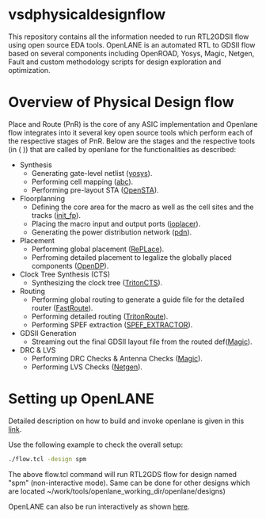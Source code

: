 # vsdphysicaldesignflow
This repository contains all the information needed to run RTL2GDSII flow using open source EDA tools. OpenLANE is an automated RTL to GDSII flow based on several components including OpenROAD, Yosys, Magic, Netgen, Fault and custom methodology scripts for design exploration and optimization.


# Overview of Physical Design flow
Place and Route (PnR) is the core of any ASIC implementation and Openlane flow integrates into it several key open source tools which perform each of the respective stages of PnR.
Below are the stages and the respective tools (in ( )) that are called by openlane for the functionalities as described:
- Synthesis
  - Generating gate-level netlist ([yosys](https://github.com/YosysHQ/yosys)).
  - Performing cell mapping ([abc](https://github.com/YosysHQ/yosys)).
  - Performing pre-layout STA ([OpenSTA](https://github.com/The-OpenROAD-Project/OpenSTA)).
- Floorplanning
  - Defining the core area for the macro as well as the cell sites and the tracks ([init_fp](https://github.com/The-OpenROAD-Project/OpenROAD/tree/master/src/init_fp)).
  - Placing the macro input and output ports ([ioplacer](https://github.com/The-OpenROAD-Project/ioPlacer/)).
  - Generating the power distribution network ([pdn](https://github.com/The-OpenROAD-Project/pdn/)).
- Placement
  - Performing global placement ([RePLace](https://github.com/The-OpenROAD-Project/RePlAce)).
  - Perfroming detailed placement to legalize the globally placed components ([OpenDP](https://github.com/The-OpenROAD-Project/OpenDP)).
- Clock Tree Synthesis (CTS)
  - Synthesizing the clock tree ([TritonCTS](https://github.com/The-OpenROAD-Project/OpenROAD/tree/master/src/TritonCTS)).
- Routing
  - Performing global routing to generate a guide file for the detailed router ([FastRoute](https://github.com/The-OpenROAD-Project/FastRoute/tree/openroad)).
  - Performing detailed routing ([TritonRoute](https://github.com/The-OpenROAD-Project/TritonRoute)).
  - Performing SPEF extraction ([SPEF_EXTRACTOR](https://github.com/HanyMoussa/SPEF_EXTRACTOR)).
- GDSII Generation
  - Streaming out the final GDSII layout file from the routed def([Magic](https://github.com/RTimothyEdwards/magic)).
- DRC & LVS
  - Performing DRC Checks & Antenna Checks ([Magic](https://github.com/RTimothyEdwards/magic)).
  - Performing LVS Checks ([Netgen](https://github.com/RTimothyEdwards/netgen)).
  
 # Setting up OpenLANE
 
 Detailed description on how to build and invoke openlane is given in this [link](https://github.com/njose939/openlane_build_script).
 
 Use the following example to check the overall setup:

```bash
./flow.tcl -design spm
```
The above flow.tcl command will run RTL2GDS flow for design named "spm" (non-interactive mode). Same can be done for other designs which are located ~/work/tools/openlane_working_dir/openlane/designs)

OpenLANE can also be run interactively as shown [here](https://github.com/efabless/openlane/blob/master/doc/advanced_readme.md).

